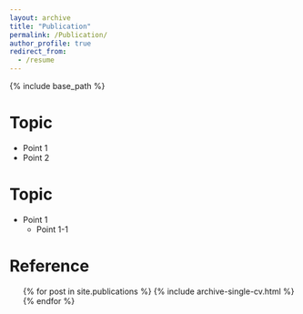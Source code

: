 ```yaml
---
layout: archive
title: "Publication"
permalink: /Publication/
author_profile: true
redirect_from:
  - /resume
---
```


{% include base_path %}

Topic
======
* Point 1
* Point 2

Topic 
======
* Point 1
  * Point 1-1
  
Reference
======
  <ul>{% for post in site.publications %} {% include archive-single-cv.html %} {% endfor %}</ul>